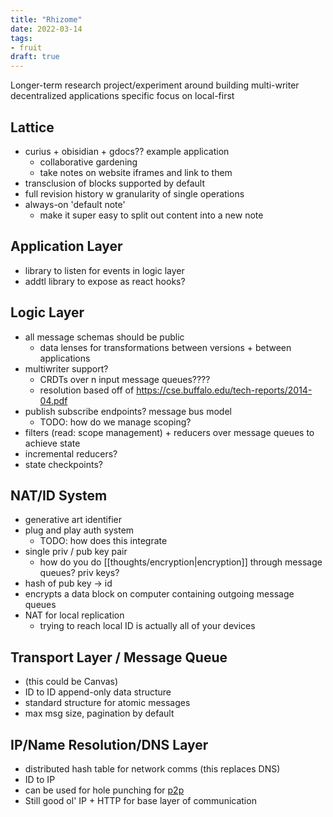 ```yaml
---
title: "Rhizome"
date: 2022-03-14
tags:
- fruit
draft: true
---
```


Longer-term research project/experiment around building multi-writer decentralized applications specific focus on local-first

## Lattice
- curius + obisidian + gdocs?? example application
	-   collaborative gardening
	-   take notes on website iframes and link to them
- transclusion of blocks supported by default
- full revision history w granularity of single operations
- always-on 'default note'
	- make it super easy to split out content into a new note

## Application Layer
-   library to listen for events in logic layer
-   addtl library to expose as react hooks?

##  Logic Layer
-   all message schemas should be public
	-   data lenses for transformations between versions + between applications
-   multiwriter support?
	-   CRDTs over n input message queues????
	-   resolution based off of https://cse.buffalo.edu/tech-reports/2014-04.pdf
-   publish subscribe endpoints? message bus model
	-   TODO: how do we manage scoping?
-   filters (read: scope management) + reducers over message queues to achieve state
-   incremental reducers?
-   state checkpoints?
## NAT/ID System
-   generative art identifier
-   plug and play auth system
	-   TODO: how does this integrate
-   single priv / pub key pair
	-   how do you do [[thoughts/encryption|encryption]] through message queues? priv keys?
-   hash of pub key → id
-   encrypts a data block on computer containing outgoing message queues
-   NAT for local replication
	-   trying to reach local ID is actually all of your devices

## Transport Layer / Message Queue
-  (this could be Canvas)
-   ID to ID append-only data structure
-   standard structure for atomic messages
-   max msg size, pagination by default

## IP/Name Resolution/DNS Layer
-   distributed hash table for network comms (this replaces DNS)
-   ID to IP
-   can be used for hole punching for [p2p](thoughts/peer-to-peer.md)
-   Still good ol' IP + HTTP for base layer of communication